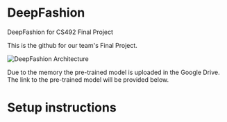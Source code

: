 # DeepFashion
DeepFashion for CS492 Final Project

This is the github for our team's Final Project.

![DeepFashion Architecture](https://user-images.githubusercontent.com/45480548/146496169-d248c8b8-5427-4d8d-a24a-aebf3c9c8013.png)

Due to the memory the pre-trained model is uploaded in the Google Drive.
The link to the pre-trained model will be provided below.

# Setup instructions

